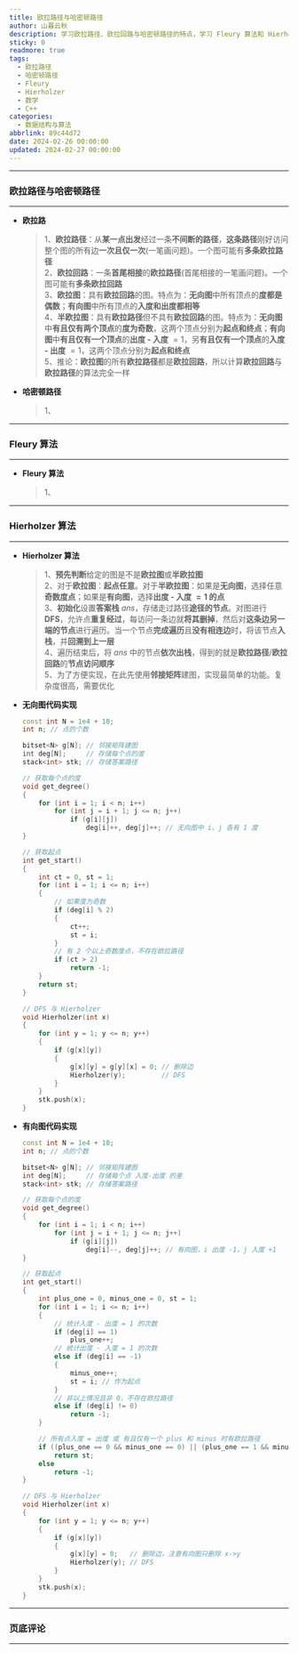 ```yaml
---
title: 欧拉路径与哈密顿路径
author: 山暮云秋
description: 学习欧拉路径、欧拉回路与哈密顿路径的特点，学习 Fleury 算法和 Hierholzer 算法
sticky: 0
readmore: true
tags:
  - 欧拉路径
  - 哈密顿路径
  - Fleury
  - Hierholzer
  - 数学
  - C++
categories:
  - 数据结构与算法
abbrlink: 89c44d72
date: 2024-02-26 00:00:00
updated: 2024-02-27 00:00:00
---
```


---

### **欧拉路径与哈密顿路径**

---

- **欧拉路**

  > 1、**欧拉路径**：从**某一点出发**经过一条**不间断的路径**，**这条路径**刚好访问整个图的所有边**一次且仅一次**(一笔画问题)。一个图可能有**多条欧拉路径**  
  > 2、**欧拉回路**：一条**首尾相接**的**欧拉路径**(首尾相接的一笔画问题)。一个图可能有**多条欧拉回路**  
  > 3、**欧拉图**：具有**欧拉回路**的图。特点为：**无向图**中所有顶点的**度都是偶数**；**有向图**中所有顶点的**入度和出度都相等**  
  > 4、**半欧拉图**：具有**欧拉路径**但不具有**欧拉回路**的图。特点为：**无向图**中**有且仅有两个顶点**的**度为奇数**，这两个顶点分别为**起点和终点**；**有向图**中**有且仅有一个顶点**的**出度 - 入度** $= 1$，另**有且仅有一个顶点**的**入度 - 出度** $= 1$，这两个顶点分别为**起点和终点**  
  > 5、推论：**欧拉图**的所有**欧拉路径**都是**欧拉回路**，所以计算**欧拉回路**与**欧拉路径**的算法完全一样

<!-- more -->

- **哈密顿路径**

  > 1、

---

### **Fleury 算法**

---

- **Fleury 算法**

  > 1、

---

### **Hierholzer 算法**

---

- **Hierholzer 算法**

  > 1、**预先判断**给定的图是不是**欧拉图**或**半欧拉图**  
  > 2、对于**欧拉图**：**起点任意**。对于**半欧拉图**：如果是**无向图**，选择任意**奇数度点**；如果是**有向图**，选择**出度 - 入度 $= 1$ 的点**  
  > 3、**初始化**设置**答案栈** $ans$，存储走过路径**途径的节点**。对图进行 **DFS**，允许点**重复经过**，每访问一条边就**将其删掉**，然后对**这条边另一端的节点**进行遍历。当一个节点**完成遍历**且**没有相连边**时，将该节点**入栈**，并**回溯到上一层**  
  > 4、遍历结束后，将 $ans$ 中的节点**依次出栈**，得到的就是**欧拉路径**/**欧拉回路**的**节点访问顺序**  
  > 5、为了方便实现，在此先使用**邻接矩阵**建图，实现最简单的功能。复杂度很高，需要优化

- **无向图代码实现**

  ```cpp
  const int N = 1e4 + 10;
  int n; // 点的个数

  bitset<N> g[N]; // 邻接矩阵建图
  int deg[N];     // 存储每个点的度
  stack<int> stk; // 存储答案路径

  // 获取每个点的度
  void get_degree()
  {
      for (int i = 1; i < n; i++)
          for (int j = i + 1; j <= n; j++)
              if (g[i][j])
                  deg[i]++, deg[j]++; // 无向图中 i、j 各有 1 度
  }

  // 获取起点
  int get_start()
  {
      int ct = 0, st = 1;
      for (int i = 1; i <= n; i++)
      {
          // 如果度为奇数
          if (deg[i] % 2)
          {
              ct++;
              st = i;
          }
          // 有 2 个以上奇数度点，不存在欧拉路径
          if (ct > 2)
              return -1;
      }
      return st;
  }

  // DFS 与 Hierholzer
  void Hierholzer(int x)
  {
      for (int y = 1; y <= n; y++)
      {
          if (g[x][y])
          {
              g[x][y] = g[y][x] = 0; // 删除边
              Hierholzer(y);         // DFS
          }
      }
      stk.push(x);
  }
  ```

- **有向图代码实现**

  ```cpp
  const int N = 1e4 + 10;
  int n; // 点的个数

  bitset<N> g[N]; // 邻接矩阵建图
  int deg[N];     // 存储每个点 入度-出度 的差
  stack<int> stk; // 存储答案路径

  // 获取每个点的度
  void get_degree()
  {
      for (int i = 1; i < n; i++)
          for (int j = i + 1; j <= n; j++)
              if (g[i][j])
                  deg[i]--, deg[j]++; // 有向图，i 出度 -1，j 入度 +1
  }

  // 获取起点
  int get_start()
  {
      int plus_one = 0, minus_one = 0, st = 1;
      for (int i = 1; i <= n; i++)
      {
          // 统计入度 - 出度 = 1 的次数
          if (deg[i] == 1)
              plus_one++;
          // 统计出度 - 入度 = 1 的次数
          else if (deg[i] == -1)
          {
              minus_one++;
              st = i; // 作为起点
          }
          // 非以上情况且非 0，不存在欧拉路径
          else if (deg[i] != 0)
              return -1;
      }

      // 所有点入度 = 出度 或 有且仅有一个 plus 和 minus 时有欧拉路径
      if ((plus_one == 0 && minus_one == 0) || (plus_one == 1 && minus_one == 1))
          return st;
      else
          return -1;
  }

  // DFS 与 Hierholzer
  void Hierholzer(int x)
  {
      for (int y = 1; y <= n; y++)
      {
          if (g[x][y])
          {
              g[x][y] = 0;   // 删除边，注意有向图只删除 x->y
              Hierholzer(y); // DFS
          }
      }
      stk.push(x);
  }
  ```

---

### **页底评论**

---
